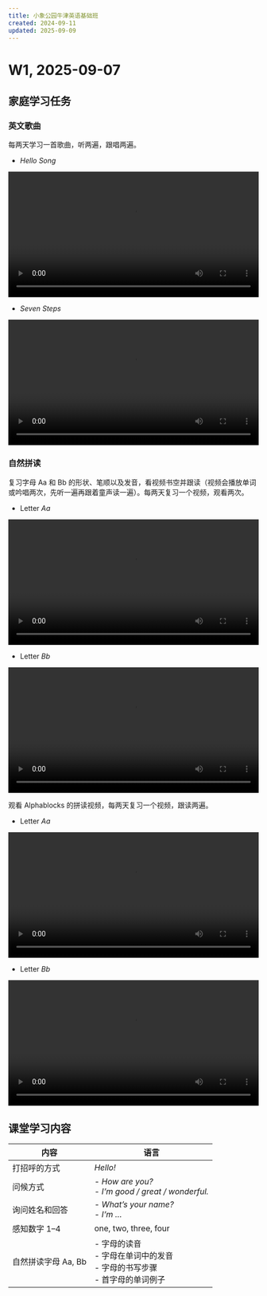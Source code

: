 ```yaml
---
title: 小象公园牛津英语基础班
created: 2024-09-11
updated: 2025-09-09
---
```


# W1, 2025-09-07

## 家庭学习任务

### 英文歌曲

每两天学习一首歌曲，听两遍，跟唱两遍。

- *Hello Song*

<video width="100%" height="auto" controls>
  <source src="https://mini-elephant-1318622621.cos.ap-chongqing.myqcloud.com/english/hello-kids-greeting-song-and-feelings-song-super-simple-songs.mp4" type="video/mp4">
</video>

- *Seven Steps*

<video width="100%" height="auto" controls>
  <source src="https://mini-elephant-1318622621.cos.ap-chongqing.myqcloud.com/english/seven-steps-counting-song-super-simple-songs.mp4" type="video/mp4">
</video>
 

### 自然拼读

复习字母 Aa 和 Bb 的形状、笔顺以及发音，看视频书空并跟读（视频会播放单词或吟唱两次，先听一遍再跟着童声读一遍）。每两天复习一个视频，观看两次。

- Letter *Aa*

<video width="100%" height="auto" controls>
  <source src="https://mini-elephant-1318622621.cos.ap-chongqing.myqcloud.com/english/opw1_A.mp4" type="video/mp4">
</video>

- Letter *Bb*

<video width="100%" height="auto" controls>
  <source src="https://mini-elephant-1318622621.cos.ap-chongqing.myqcloud.com/english/opw1_B.mp4" type="video/mp4">
</video>

观看 Alphablocks 的拼读视频，每两天复习一个视频，跟读两遍。

- Letter *Aa*

<video width="100%" height="auto" controls>
  <source src="https://mini-elephant-1318622621.cos.ap-chongqing.myqcloud.com/english/learn-letter-a-with-the-alphablocks-magic-words-c-beebies.mp4" type="video/mp4">
</video>

- Letter *Bb*

<video width="100%" height="auto" controls>
  <source src="https://mini-elephant-1318622621.cos.ap-chongqing.myqcloud.com/english/learn-letter-b-with-the-alphablocks-magic-words-c-beebies.mp4" type="video/mp4">
</video>

## 课堂学习内容

| 内容            | 语言                                                    |
| ------------- | ----------------------------------------------------- |
| 打招呼的方式        | *Hello!*                                              |
| 问候方式          | - *How are you?*<br>- *I’m good / great / wonderful.* |
| 询问姓名和回答       | - *What’s your name?*<br>- *I’m …*                    |
| 感知数字 1–4      | one, two, three, four                                 |
| 自然拼读字母 Aa, Bb | - 字母的读音<br>- 字母在单词中的发音<br>- 字母的书写步骤<br>- 首字母的单词例子     |
